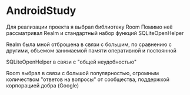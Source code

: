 # AndroidStudy
Для реализации проекта я выбрал библиотеку Room
Помимо неё рассматривал Realm и стандартный набор функций SQLiteOpenHelper

Realm была мной отброшена в связи с большим, по сравнению с другими, объемом занимаемой памяти оперативной и постоянной

SQLiteOpenHelper в связи с "общей неудобностью"

Room выбрал в связи с
                      большой популярностью,
                      огромным количеством "ответов на вопросы" от сообщества,
                      поддержкой корпорацией добра (Google)
